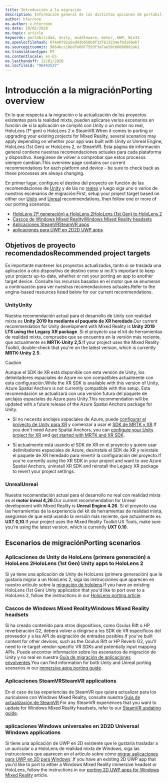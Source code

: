 ```yaml
---
title: Introducción a la migración
description: Información general de las distintas opciones de portabilidad para incorporar aplicaciones existentes a la realidad mixta.
author: hferrone
ms.author: v-hferrone
ms.date: 10/02/2020
ms.topic: article
keywords: portabilidad, Unity, middleware, motor, UWP, Win32
ms.openlocfilehash: 074e0792a5ed43bb56b8f337613234efbd166eb7
ms.sourcegitcommit: 9664bcc10ed7e60f7593f3a7ae58c66060802ab1
ms.translationtype: MT
ms.contentlocale: es-ES
ms.lasthandoff: 12/01/2020
ms.locfileid: "96443537"
---
```

# <a name="porting-overview"></a><span data-ttu-id="66cd5-104">Introducción a la migración</span><span class="sxs-lookup"><span data-stu-id="66cd5-104">Porting overview</span></span>

<span data-ttu-id="66cd5-105">En lo que respecta a la migración o la actualización de los proyectos existentes para la realidad mixta, pueden aplicarse varios escenarios en función de si la aplicación se compiló con Unity o un motor no real, HoloLens (1º gen) o HoloLens 2 o SteamVR.</span><span class="sxs-lookup"><span data-stu-id="66cd5-105">When it comes to porting or upgrading your existing projects for Mixed Reality, several scenarios may apply depending on whether your app was built with Unity or Unreal Engine, HoloLens (1st Gen) or HoloLens 2, or SteamVR.</span></span> <span data-ttu-id="66cd5-106">Esta página de información general contiene nuestras recomendaciones actuales para cada plataforma y dispositivo. Asegúrese de volver a comprobar que estos procesos siempre cambian.</span><span class="sxs-lookup"><span data-stu-id="66cd5-106">This overview page contains our current recommendations for each platform and device - be sure to check back as these processes are always changing.</span></span>

<span data-ttu-id="66cd5-107">En primer lugar, configure el destino del proyecto en función de las recomendaciones de [Unity](#unity) y de las no [reales](#unreal) y luego siga uno o varios de nuestros escenarios de migración:</span><span class="sxs-lookup"><span data-stu-id="66cd5-107">First, setup your project target based on either our [Unity](#unity) and [Unreal](#unreal) recommendations, then follow one or more of our porting scenarios:</span></span>

- [<span data-ttu-id="66cd5-108">HoloLens (1ª generación) a HoloLens 2</span><span class="sxs-lookup"><span data-stu-id="66cd5-108">HoloLens (1st Gen) to HoloLens 2</span></span>](#hololens-1st-gen-unity-apps-to-hololens-2)
- [<span data-ttu-id="66cd5-109">Cascos de Windows Mixed Reality</span><span class="sxs-lookup"><span data-stu-id="66cd5-109">Windows Mixed Reality headsets</span></span>](#windows-mixed-reality-headsets)
- [<span data-ttu-id="66cd5-110">Aplicaciones SteamVR</span><span class="sxs-lookup"><span data-stu-id="66cd5-110">SteamVR apps</span></span>](#steamvr-applications)
- [<span data-ttu-id="66cd5-111">aplicaciones para UWP en 2D</span><span class="sxs-lookup"><span data-stu-id="66cd5-111">2D UWP apps</span></span>](#2d-universal-windows-applications)

## <a name="recommended-project-targets"></a><span data-ttu-id="66cd5-112">Objetivos de proyecto recomendados</span><span class="sxs-lookup"><span data-stu-id="66cd5-112">Recommended project targets</span></span>

<span data-ttu-id="66cd5-113">Es importante mantener los proyectos actualizados, tanto si se traslada una aplicación a otro dispositivo de destino como si no.</span><span class="sxs-lookup"><span data-stu-id="66cd5-113">It's important to keep your projects up-to-date, whether or not your porting an app to another target device.</span></span> <span data-ttu-id="66cd5-114">Consulte los recursos basados en el motor que se enumeran a continuación para ver nuestras recomendaciones actuales.</span><span class="sxs-lookup"><span data-stu-id="66cd5-114">Refer to the engine-based resources listed below for our current recommendations.</span></span>

### <a name="unity"></a><span data-ttu-id="66cd5-115">Unity</span><span class="sxs-lookup"><span data-stu-id="66cd5-115">Unity</span></span>

<span data-ttu-id="66cd5-116">Nuestra recomendación actual para el desarrollo de Unity con realidad mixta es **Unity 2019 lts mediante el paquete de XR heredado**.</span><span class="sxs-lookup"><span data-stu-id="66cd5-116">Our current recommendation for Unity development with Mixed Reality is **Unity 2019 LTS using the Legacy XR package**.</span></span> <span data-ttu-id="66cd5-117">Si el proyecto usa el kit de herramientas de realidad mixta, compruebe que se encuentra en la versión más reciente, que actualmente es **MRTK-Unity 2,5**.</span><span class="sxs-lookup"><span data-stu-id="66cd5-117">If your project uses the Mixed Reality Toolkit, double-check that you're on the latest version, which is currently **MRTK-Unity 2.5**.</span></span>

> [!CAUTION]
> <span data-ttu-id="66cd5-118">Aunque el SDK de XR está disponible con esta versión de Unity, los delimitadores espaciales de Azure no son compatibles actualmente con esta configuración.</span><span class="sxs-lookup"><span data-stu-id="66cd5-118">While the XR SDK is available with this version of Unity, Azure Spatial Anchors is not currently compatible with this setup.</span></span> <span data-ttu-id="66cd5-119">Esta recomendación se actualizará con una versión futura del paquete de anclajes espaciales de Azure para Unity.</span><span class="sxs-lookup"><span data-stu-id="66cd5-119">This recommendation will be updated with a future release of the Azure Spatial Anchors package for Unity.</span></span> 
> 
> * <span data-ttu-id="66cd5-120">Si no necesita anclajes espaciales de Azure, puede [configurar el proyecto de Unity para XR](https://docs.unity3d.com/Manual/configuring-project-for-xr.html) y comenzar a usar el [SDK de MRTK y XR](https://microsoft.github.io/MixedRealityToolkit-Unity/Documentation/GettingStartedWithMRTKAndXRSDK.html).</span><span class="sxs-lookup"><span data-stu-id="66cd5-120">If you don't need Azure Spatial Anchors, you can [configure your Unity project for XR](https://docs.unity3d.com/Manual/configuring-project-for-xr.html) and [get started with MRTK and XR SDK](https://microsoft.github.io/MixedRealityToolkit-Unity/Documentation/GettingStartedWithMRTKAndXRSDK.html).</span></span>
> 
> * <span data-ttu-id="66cd5-121">Si actualmente está usando el SDK de XR en el proyecto y quiere usar delimitadores espaciales de Azure, desinstale el SDK de XR y reinstale el paquete de XR heredado para revertir la configuración del proyecto.</span><span class="sxs-lookup"><span data-stu-id="66cd5-121">If you're currently using the XR SDK in your project and want to use Azure Spatial Anchors, uninstall XR SDK and reinstall the Legacy XR package to revert your project settings.</span></span>


### <a name="unreal"></a><span data-ttu-id="66cd5-122">Unreal</span><span class="sxs-lookup"><span data-stu-id="66cd5-122">Unreal</span></span> 

<span data-ttu-id="66cd5-123">Nuestra recomendación actual para el desarrollo no real con realidad mixta es el **motor inreal 4,26**.</span><span class="sxs-lookup"><span data-stu-id="66cd5-123">Our current recommendation for Unreal development with Mixed Reality is **Unreal Engine 4.26**.</span></span> <span data-ttu-id="66cd5-124">Si el proyecto usa las herramientas de la experiencia del kit de herramientas de realidad mixta, asegúrese de que está usando la versión más reciente, que actualmente es **UXT 0,10**.</span><span class="sxs-lookup"><span data-stu-id="66cd5-124">If your project uses the Mixed Reality Toolkit UX Tools, make sure you're using the latest version, which is currently **UXT 0.10**.</span></span>

## <a name="porting-scenarios"></a><span data-ttu-id="66cd5-125">Escenarios de migración</span><span class="sxs-lookup"><span data-stu-id="66cd5-125">Porting scenarios</span></span>

### <a name="hololens-1st-gen-unity-apps-to-hololens-2"></a><span data-ttu-id="66cd5-126">Aplicaciones de Unity de HoloLens (primera generación) a HoloLens 2</span><span class="sxs-lookup"><span data-stu-id="66cd5-126">HoloLens (1st Gen) Unity apps to HoloLens 2</span></span>

<span data-ttu-id="66cd5-127">Si ya tiene una aplicación de Unity de HoloLens (primera generación) que le gustaría migrar a un HoloLens 2, siga las instrucciones que aparecen en nuestro artículo sobre la [migración de hololens](../unity/mrtk-porting-guide.md).</span><span class="sxs-lookup"><span data-stu-id="66cd5-127">If you have an existing HoloLens (1st Gen) Unity application that you'd like to port over to a HoloLens 2, follow the instructions in our [HoloLens porting article](../unity/mrtk-porting-guide.md).</span></span>

### <a name="windows-mixed-reality-headsets"></a><span data-ttu-id="66cd5-128">Cascos de Windows Mixed Reality</span><span class="sxs-lookup"><span data-stu-id="66cd5-128">Windows Mixed Reality headsets</span></span>

<span data-ttu-id="66cd5-129">Si ha creado contenido para otros dispositivos, como Oculus Rift o HP reverberación G2, deberá volver a dirigirse a los SDK de VR específicos del proveedor y a las API de asignación de entradas posibles.</span><span class="sxs-lookup"><span data-stu-id="66cd5-129">If you've built content for other devices, such as the Oculus Rift or HP Reverb G2, you'll need to re-target vendor-specific VR SDKs and potentially input mapping APIs.</span></span> <span data-ttu-id="66cd5-130">Puede encontrar información sobre los escenarios de migración de Unity y no real en nuestra [Guía de migración de aplicaciones envolventes](porting-guides.md).</span><span class="sxs-lookup"><span data-stu-id="66cd5-130">You can find information for both Unity and Unreal porting scenarios in our [immersive apps porting guide](porting-guides.md).</span></span>

### <a name="steamvr-applications"></a><span data-ttu-id="66cd5-131">Aplicaciones SteamVR</span><span class="sxs-lookup"><span data-stu-id="66cd5-131">SteamVR applications</span></span>

<span data-ttu-id="66cd5-132">En el caso de las experiencias de SteamVR que quiera actualizar para los auriculares con Windows Mixed Reality, consulte nuestra [Guía de actualización de SteamVR](updating-your-steamvr-application-for-windows-mixed-reality.md).</span><span class="sxs-lookup"><span data-stu-id="66cd5-132">For any SteamVR experiences that you want to update for Windows Mixed Reality headsets, refer to our [SteamVR updating guide](updating-your-steamvr-application-for-windows-mixed-reality.md).</span></span>

### <a name="2d-universal-windows-applications"></a><span data-ttu-id="66cd5-133">aplicaciones Windows universales en 2D</span><span class="sxs-lookup"><span data-stu-id="66cd5-133">2D Universal Windows applications</span></span>

<span data-ttu-id="66cd5-134">Si tiene una aplicación de UWP en 2D existente que le gustaría trasladar a un auricular o a HoloLens de realidad mixta de Windows, siga las instrucciones que aparecen en el artículo sobre cómo [migrar aplicaciones para UWP en 2D para Windows](building-2d-apps.md) .</span><span class="sxs-lookup"><span data-stu-id="66cd5-134">If you have an existing 2D UWP app that you'd like to port to either a Windows Mixed Reality immersive headset or HoloLens, follow the instructions in our [porting 2D UWP apps for Windows Mixed Reality](building-2d-apps.md) article.</span></span>

